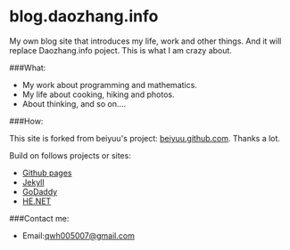 blog.daozhang.info
===============

My own blog site that introduces my life, work and other things. And it will replace Daozhang.info poject.
This is what I am crazy about.

###What:

 - My work about programming and mathematics.
 - My life about cooking, hiking and photos.
 - About thinking, and so on....

###How:

This site is forked from beiyuu's project: [beiyuu.github.com](https://github.com/beiyuu/beiyuu.github.com). Thanks a lot.

Build on follows projects or sites:
 - [Github pages](https://pages.github.com/)
 - [Jekyll](https://github.com/jekyll/jekyll)
 - [GoDaddy](http://www.godaddy.com/)
 - [HE.NET](http://dns.he.net)

###Contact me: 

* Email:qwh005007@gmail.com
